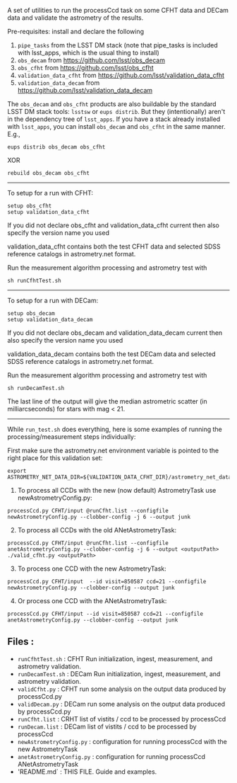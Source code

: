 A set of utilities to run the processCcd task on some 
CFHT data and DECam data
and validate the astrometry of the results.

Pre-requisites: install and declare the following
1. `pipe_tasks` from the LSST DM stack (note that pipe_tasks is included with lsst_apps, which is the usual thing to install)
2. `obs_decam` from https://github.com/lsst/obs_decam 
3. `obs_cfht` from https://github.com/lsst/obs_cfht 
4. `validation_data_cfht` from https://github.com/lsst/validation_data_cfht
5. `validation_data_decam` from https://github.com/lsst/validation_data_decam

The `obs_decam` and `obs_cfht` products are also buildable by the standard LSST DM stack tools: `lsstsw` or `eups distrib`.  But they (intentionally) aren't in the dependency tree of `lsst_apps`.  If you have a stack already installed with `lsst_apps`, you can install `obs_decam` and `obs_cfht` in the same manner.  E.g.,

```
eups distrib obs_decam obs_cfht
```

XOR

```
rebuild obs_decam obs_cfht
```

------
To setup for a run with CFHT:
```
setup obs_cfht 
setup validation_data_cfht
```
If you did not declare obs_cfht and validation_data_cfht current then also specify the version name you used

validation_data_cfht contains both the test CFHT data and selected SDSS reference catalogs in astrometry.net format.

Run the measurement algorithm processing and astrometry test with
```
sh runCfhtTest.sh
```

------
To setup for a run with DECam:
```
setup obs_decam
setup validation_data_decam
```
If you did not declare obs_decam and validation_data_decam current then also specify the version name you used

validation_data_decam contains both the test DECam data and selected SDSS reference catalogs in astrometry.net format.

Run the measurement algorithm processing and astrometry test with
```
sh runDecamTest.sh
```


The last line of the output will give the median astrometric scatter (in milliarcseconds) for stars with mag < 21.

------
While `run_test.sh` does everything, here is some examples of running the processing/measurement steps individually:

First make sure the astrometry.net environment variable is pointed to the right place for this validation set:

```
export ASTROMETRY_NET_DATA_DIR=${VALIDATION_DATA_CFHT_DIR}/astrometry_net_data
```

1. To process all CCDs with the new (now default) AstrometryTask use newAstrometryConfig.py:
```
processCcd.py CFHT/input @runCfht.list --configfile newAstrometryConfig.py --clobber-config -j 6 --output junk
```

2. To process all CCDs with the old ANetAstrometryTask:
```
processCcd.py CFHT/input @runCfht.list --configfile anetAstrometryConfig.py --clobber-config -j 6 --output <outputPath>
./valid_cfht.py <outputPath>
```

3. To process one CCD with the new AstrometryTask:
```
processCcd.py CFHT/input  --id visit=850587 ccd=21 --configfile newAstrometryConfig.py --clobber-config --output junk
```

4. Or process one CCD with the ANetAstrometryTask:  
```
processCcd.py CFHT/input --id visit=850587 ccd=21 --configfile anetAstrometryConfig.py --clobber-config --output junk
```

Files :
-------
* `runCfhtTest.sh`  : CFHT Run initialization, ingest, measurement, and astrometry validation.
* `runDecamTest.sh` : DECam Run initialization, ingest, measurement, and astrometry validation.
* `validCfht.py`    : CFHT run some analysis on the output data produced by processCcd.py
* `validDecam.py`   : DECam run some analysis on the output data produced by processCcd.py
* `runCfht.list`    : CRHT list of vistits / ccd to be processed by processCcd
* `runDecam.list`   : DECam list of vistits / ccd to be processed by processCcd
* `newAstrometryConfig.py`  : configuration for running processCcd with the new AstrometryTask
* `anetAstrometryConfig.py` : configuration for running processCcd ANetAstrometryTask
* 'README.md` : THIS FILE.  Guide and examples.

